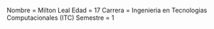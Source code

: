 Nombre = Milton Leal
Edad = 17
Carrera = Ingenieria en Tecnologias Computacionales (ITC)
Semestre = 1
